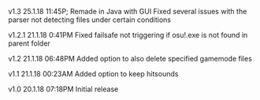 v1.3 25.1.18 11:45P;
Remade in Java with GUI
Fixed several issues with the parser not detecting files under certain conditions

v1.2.1 21.1.18 0:41PM
Fixed failsafe not triggering if osu!.exe is not found in parent folder

v1.2 21.1.18 06:48PM
Added option to also delete specified gamemode files

v1.1 21.1.18 00:23AM
Added option to keep hitsounds

v1.0 20.1.18 07:18PM
Initial release